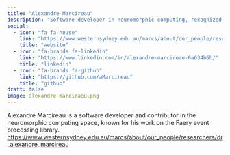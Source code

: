 ```yaml
---
title: "Alexandre Marcireau"
description: "Software developer in neuromorphic computing, recognized for his contributions to the Faery event processing library for event-based camera data."
social:
  - icon: "fa fa-house"
    link: "https://www.westernsydney.edu.au/marcs/about/our_people/researchers/dr_alexandre_marcireau"
    title: "website"
  - icon: "fa-brands fa-linkedin"
    link: "https://www.linkedin.com/in/alexandre-marcireau-6a634b6b/"
    title: "linkedin"
  - icon: "fa-brands fa-github"
    link: "https://github.com/aMarcireau"
    title: "github"
draft: false
image: alexandre-marciraeu.png
---
```

Alexandre Marcireau is a software developer and contributor in the neuromorphic computing space, known for his work on the Faery event processing library.
https://www.westernsydney.edu.au/marcs/about/our_people/researchers/dr_alexandre_marcireau
